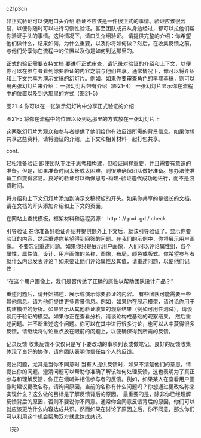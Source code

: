 c21p3cn

非正式验证可以使用口头介绍
验证不应该是一件很正式的事情。验证应该很容易，以便你随时可以进行习惯性验证。甚至团队成员从身边经过，都可以拉他们帮你验证手头的事情。这种情况下，请口头介绍验证。
请提供完整的介绍：你希望他们做什么，结果如何，为什么重要，以及你将如何做？然后，在收集反馈之前，与他们分享你在流程中的位置以及你是如何到达那里的。

正式的验证需要支持文档
要进行正式审查，请记录对验证的介绍和上下文，以便你可以在参与者看到你要验证的内容之前与他们共享。通常情况下，你可以将介绍和上下文共享为演示文稿的幻灯片。例如，如果你要审查角色的早期草稿，则可以用两张幻灯片来介绍：
一张幻灯片带有介绍（图21-4）
一张幻灯片显示你在流程中的位置以及到达那里的方式（图21-5）



图21-4
你可以在一张演示幻灯片中分享正式验证的介绍


图21-5
将你在流程中的位置以及到达那里的方式放在一张幻灯片上

这两张幻灯片为观众和参与者提供了他们给你有效反馈所需的背景信息。如果你想共享这些资料，请将验证的介绍，上下文和相关材料一起打包共享。

cont.

轻松准备验证
即使团队专注于思考和构建，但验证同样重要，并且需要有意识的准备。但是，如果准备时间太长或太困难，则很难确保团队做好准备。想办法使准备工作变得容易。良好的验证可以确保思考-构建-验证迭代成功地进行，而不是浪费时间。


将介绍和上下文幻灯片添加到演示文稿模板的开头。如果你共享的是很长的文档，请在文档的开头添加介绍和上下文的页面。

在网站上查找模板，框架材料和远程资源：
http：// pxd .gd / check

引导验证
在你准备好验证介绍并提供额外上下文后，就该引导验证了。显示你要验证的内容，然后重述你希望得到回答的问题。在我们的示例中，你将展示用户画像。
不要忘记重述问题。如果你只是展示用户画像，人们可以评论属性组，各个属性，属性值，设计，用户画像的名称，图像，布局，颜色或版式。你希望参与者就什么内容发表评论？如果要让他们评论属性及其值，请重述问题，以便他们记住：

“在这个用户画像上，我们是否传达了正确的属性以帮助团队设计产品？”

重述问题后，请开始描述，展示或演示你要验证的内容。
有些团队可能需要一些其他信息。请为他们提供更多背景信息。例如，如果你在展示模型，请讨论你用于构建模型的分析。如果显示从其他验证收集的观察结果（例如可用性测试），请谈谈用于验证的模型。如果你正在查看分析，请谈论构成基础的观察结果。
然后重述问题。并不断重述这个问题。你可以在其中进行很多讨论，也可以从中获得很多反馈。请继续将讨论重点放在眼前的问题上，以便确保得到所需的反馈。


记录反馈
收集反馈不仅仅只是写下要改动的事项列表或做笔记。良好的反馈收集体现了良好的协作，请向团队表明你信任每个人的反馈。

提出问题，尤其是当你不同意时
当有人提供反馈时，如果不清楚他们的意思，请提出你的问题。澄清问题可以帮助你准确了解该如何处理反馈，这也表明为了真正参与和理解反馈，你正在倾听并相信参与者的反馈。例如，如果某人在查看用户画像时建议更改名称，请询问原因。当前的名称有什么问题吗？你想通过更改名称来实现什么？这么做的目标是了解反馈背后的原因。
最重要的是，除非你已经理解反馈背后的原因，否则不要说你不同意。通常你会同意反馈背后的原因，你们可以就应该更改什么内容达成共识。然而如果在讨论了原因之后，你不同意，那么你们可以利用这个机会帮助双方就此达成共识。

（完）